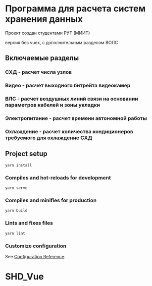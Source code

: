 # Программа для расчета систем хранения данных
Проект создан студентами РУТ (МИИТ)

версия без vuex, с дополнительным разделом ВОЛС


## Включаемые разделы

### СХД - расчет числа узлов
### Видео - расчет выходного битрейта видеокамер
### ВЛС - расчет воздушных линий связи на основании параметров кабелей и зоны укладки

### Электропитание - расчет времени автономной работы
### Охлаждение - расчет количества кондиционеров требуемого для охлаждение СХД




## Project setup
```
yarn install
```

### Compiles and hot-reloads for development
```
yarn serve
```

### Compiles and minifies for production
```
yarn build
```

### Lints and fixes files
```
yarn lint
```

### Customize configuration
See [Configuration Reference](https://cli.vuejs.org/config/).
# SHD_Vue
